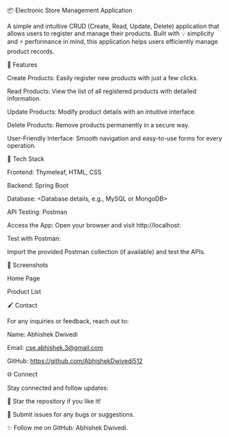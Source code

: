 📦 Electronic Store Management Application

A simple and intuitive CRUD (Create, Read, Update, Delete) application that allows users to register and manage their products. Built with 💡 simplicity and ⚡ performance in mind, this application helps users efficiently manage product records.

🚀 Features

Create Products: Easily register new products with just a few clicks.

Read Products: View the list of all registered products with detailed information.

Update Products: Modify product details with an intuitive interface.

Delete Products: Remove products permanently in a secure way.

User-Friendly Interface: Smooth navigation and easy-to-use forms for every operation.

🔧 Tech Stack

Frontend: Thymeleaf, HTML, CSS

Backend: Spring Boot

Database: <Database details, e.g., MySQL or MongoDB>

API Testing: Postman

Access the App:
Open your browser and visit http://localhost:<port>

Test with Postman:

Import the provided Postman collection (if available) and test the APIs.

📸 Screenshots

Home Page



Product List


🖌️ Contact

For any inquiries or feedback, reach out to:

Name: Abhishek Dwivedi

Email: cse.abhishek.3@gmail.com

GitHub: https://github.com/AbhishekDwivedi512

🌐 Connect

Stay connected and follow updates:

🌟 Star the repository if you like it!

🐛 Submit issues for any bugs or suggestions.

✨ Follow me on GitHub: Abhishek Dwivedi.



